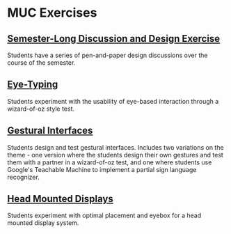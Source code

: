 # MUC Exercises
 
## [Semester-Long Discussion and Design Exercise](discussion.md)
Students have a series of pen-and-paper design discussions over the course of the semester.

## [Eye-Typing](eye-typing.md)
Students experiment with the usability of eye-based interaction through a wizard-of-oz style test.

## [Gestural Interfaces](gestures.md)
Students design and test gestural interfaces. Includes two variations on the theme - one version where the students design their own gestures and test them with a partner in a wizard-of-oz test, and one where students use Google's Teachable Machine to implement a partial sign language recognizer.

## [Head Mounted Displays](hmd.md)
Students experiment with optimal placement and eyebox for a head mounted display system.
